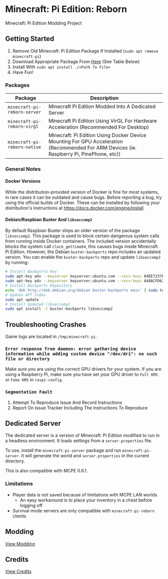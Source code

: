 # Minecraft: Pi Edition: Reborn
Minecraft: Pi Edition Modding Project

## Getting Started
1. Remove Old Minecraft: Pi Edition Package If Installed (``sudo apt remove minecraft-pi``)
2. Download Appropriate Package From [Here](https://jenkins.thebrokenrail.com/job/minecraft-pi-reborn/job/master/lastSuccessfulBuild/artifact/out/deb/) (See Table Below)
3. Install With ``sudo apt install ./<Path To File>``
4. Have Fun!

### Packages
| Package | Description |
| --- | --- |
| ``minecraft-pi-reborn-server`` | Minecraft Pi Edition Modded Into A Dedicated Server |
| ``minecraft-pi-reborn-virgl`` | Minecraft Pi Edition Using VirGL For Hardware Acceleration (Recommended For Desktop) |
| ``minecraft-pi-reborn-native`` | Minecraft: Pi Edition Using Docker Device Mounting For GPU Acceleration (Recommended For ARM Devices (ie. Raspberry Pi, PinePhone, etc)) |

### General Notes

#### Docker Versions
While the distribution-provided version of Docker is fine for most systems, in rare cases it can be outdated and cause bugs. Before reporting a bug, try using the official builds of Docker. These can be installed by following your distribution's instructions at https://docs.docker.com/engine/install.

#### Debian/Raspbian Buster And ``libseccomp2``
By default Raspbian Buster ships an older version of the package ``libseccomp2``. This package is used to block certain dangerous system calls from running inside Docker containers. The included version accidentally blocks the system call ``clock_gettime64``, this causes bugs inside Minecraft: Pi Edition. However, the Debian ``buster-backports`` repo includes an updated version. You can enable the ``buster-backports`` repo and update ``libseccomp2`` by running:

```sh
# Install Backports Key
sudo apt-key adv --keyserver keyserver.ubuntu.com --recv-keys 04EE7237B7D453EC
sudo apt-key adv --keyserver keyserver.ubuntu.com --recv-keys 648ACFD622F3D138
# Install Backports Repository
echo 'deb http://deb.debian.org/debian buster-backports main' | sudo tee -a /etc/apt/sources.list
# Update APT Index
sudo apt update
# Install Updated libseccomp2
sudo apt install -t buster-backports libseccomp2
```

## Troubleshooting Crashes
Game logs are located in ``/tmp/minecraft-pi``.

### ``Error response from daemon: error gathering device information while adding custom device "/dev/dri": no such file or directory``
Make sure you are using the correct GPU drivers for your system. If you are using a Raspberry Pi, make sure you have set your GPU driver to ``Full KMS`` or ``Fake KMS`` in ``raspi-config``.

### ``Segmentation Fault``
1. Attempt To Reproduce Issue And Record Instructions
2. Report On Issue Tracker Including The Instructions To Reproduce

## Dedicated Server
The dedicated server is a version of Minecraft: Pi Edition modified to run in a headless environment. It loads settings from a ``server.properties`` file.

To use, install the ``minecraft-pi-server`` package and run ``minecraft-pi-server``. It will generate the world and ``server.properties`` in the current directory.

This is also compatible with MCPE 0.6.1.

### Limitations
- Player data is not saved because of limitations with MCPE LAN worlds
  - An easy workaround is to place your inventory in a chest before logging off
- Survival mode servers are only compatible with ``minecraft-pi-reborn`` clients

## Modding
[View Modding](MODDING.md)

## Credits
[View Credits](CREDITS.md)
